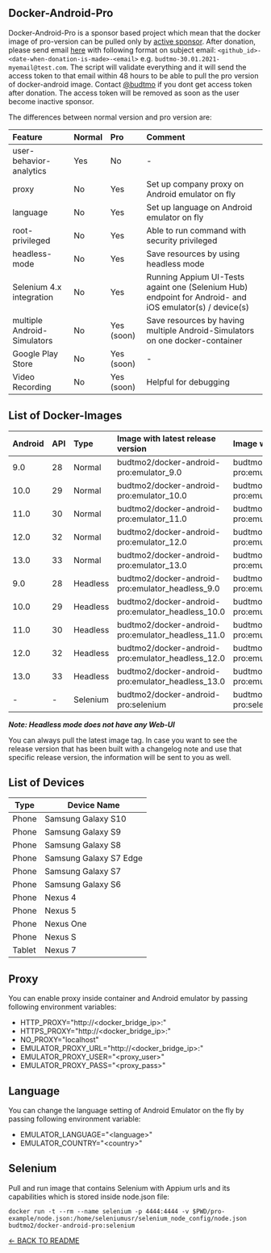 Docker-Android-Pro
------------------

Docker-Android-Pro is a sponsor based project which mean that the docker image of pro-version can be pulled only by [active sponsor](https://github.com/sponsors/budtmo). After donation, please send email [here](mailto:budtmo2.os@gmail.com) with following format on subject email: ```<github_id>-<date-when-donation-is-made>-<email>``` e.g. ```budtmo-30.01.2021-myemail@test.com```. The script will validate everything and it will send the access token to that email within 48 hours to be able to pull the pro version of docker-android image. Contact [@budtmo](https://github.com/budtmo) if you dont get access token after donation. The access token will be removed as soon as the user become inactive sponsor.

The differences between normal version and pro version are:

|Feature   |Normal   |Pro   |Comment|
|:---|:---|:---|:---|
|user-behavior-analytics|Yes|No|-|
|proxy|No|Yes|Set up company proxy on Android emulator on fly|
|language|No|Yes|Set up language on Android emulator on fly|
|root-privileged|No|Yes|Able to run command with security privileged|
|headless-mode|No|Yes|Save resources by using headless mode|
|Selenium 4.x integration|No|Yes|Running Appium UI-Tests againt one (Selenium Hub) endpoint for Android- and iOS emulator(s) / device(s)|
|multiple Android-Simulators|No|Yes (soon)|Save resources by having multiple Android-Simulators on one docker-container|
|Google Play Store|No|Yes (soon)|-|
|Video Recording|No|Yes (soon)|Helpful for debugging|


List of Docker-Images
---------------------
|Android   |API   |Type  |Image with latest release version   |Image with specific release version|
|:---|:---|:---|:---|:---|
|9.0|28|Normal|budtmo2/docker-android-pro:emulator_9.0|budtmo2/docker-android-pro:emulator_9.0_<release_version>|
|10.0|29|Normal|budtmo2/docker-android-pro:emulator_10.0|budtmo2/docker-android-pro:emulator_10.0_<release_version>|
|11.0|30|Normal|budtmo2/docker-android-pro:emulator_11.0|budtmo2/docker-android-pro:emulator_11.0_<release_version>|
|12.0|32|Normal|budtmo2/docker-android-pro:emulator_12.0|budtmo2/docker-android-pro:emulator_12.0_<release_version>|
|13.0|33|Normal|budtmo2/docker-android-pro:emulator_13.0|budtmo2/docker-android-pro:emulator_13.0_<release_version>|
|9.0|28|Headless|budtmo2/docker-android-pro:emulator_headless_9.0|budtmo2/docker-android-pro:emulator_headless_9.0_<release_version>|
|10.0|29|Headless|budtmo2/docker-android-pro:emulator_headless_10.0|budtmo2/docker-android-pro:emulator_headless_10.0_<release_version>|
|11.0|30|Headless|budtmo2/docker-android-pro:emulator_headless_11.0|budtmo2/docker-android-pro:emulator_headless_11.0_<release_version>|
|12.0|32|Headless|budtmo2/docker-android-pro:emulator_headless_12.0|budtmo2/docker-android-pro:emulator_headless_12.0_<release_version>|
|13.0|33|Headless|budtmo2/docker-android-pro:emulator_headless_13.0|budtmo2/docker-android-pro:emulator_headless_13.0_<release_version>|
|-|-|Selenium|budtmo2/docker-android-pro:selenium|budtmo2/docker-android-pro:selenium_<release_version>|

***Note: Headless mode does not have any Web-UI***

You can always pull the latest image tag. In case you want to see the release version that has been built with a changelog note and use that specific release version, the information will be sent to you as well.


List of Devices
---------------

Type   | Device Name
-----  | -----
Phone  | Samsung Galaxy S10
Phone  | Samsung Galaxy S9
Phone  | Samsung Galaxy S8
Phone  | Samsung Galaxy S7 Edge
Phone  | Samsung Galaxy S7
Phone  | Samsung Galaxy S6
Phone  | Nexus 4
Phone  | Nexus 5
Phone  | Nexus One
Phone  | Nexus S
Tablet | Nexus 7


Proxy
-----

You can enable proxy inside container and Android emulator by passing following environment variables:

- HTTP_PROXY="http://\<docker\_bridge\_ip>:<port>"
- HTTPS_PROXY="http://\<docker\_bridge\_ip>:<port>"
- NO_PROXY="localhost"
- EMULATOR_PROXY_URL="http://\<docker\_bridge\_ip>:<port>"
- EMULATOR_PROXY_USER="\<proxy_user>"
- EMULATOR_PROXY_PASS="\<proxy_pass>"


Language
--------

You can change the language setting of Android Emulator on the fly by passing following environment variable:

- EMULATOR_LANGUAGE="\<language>"
- EMULATOR_COUNTRY="\<country>"


Selenium
--------

Pull and run image that contains Selenium with Appium urls and its capabilities which is stored inside node.json file:

```
docker run -t --rm --name selenium -p 4444:4444 -v $PWD/pro-example/node.json:/home/seleniumusr/selenium_node_config/node.json budtmo2/docker-android-pro:selenium
```

[<- BACK TO README](../README.md)
